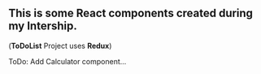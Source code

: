 ## This is some React components created during my Intership.

(**ToDoList** Project uses **Redux**)

ToDo: Add Calculator component...
